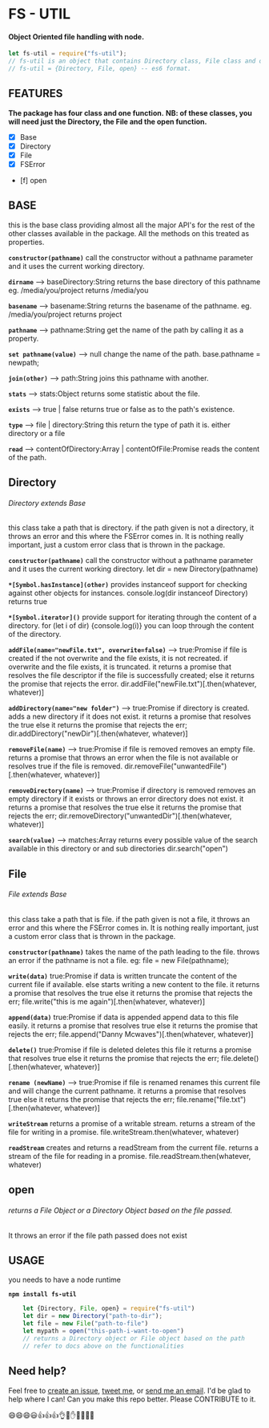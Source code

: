 # FS - UTIL
#### Object Oriented file handling with node.

```javascript
let fs-util = require("fs-util");
// fs-util is an object that contains Directory class, File class and open function.
// fs-util = {Directory, File, open} -- es6 format.
```

## FEATURES
**The package has four class and one function.**
**NB: of these classes, you will need just the Directory, the File and the open function.**
- [x] Base
- [x] Directory
- [x] File
- [x] FSError
- [f] open

## BASE
this is the base class providing almost all the major API's for the rest of the other
classes available in the package. All the methods on this treated as properties.

**`constructor(pathname)`**
    call the constructor without a pathname parameter and it uses the current working directory.

**`dirname`** --> baseDirectory:String
    returns the base directory of this pathname
    eg. /media/you/project returns /media/you

**`basename`** --> basename:String
    returns the basename of the pathname.
    eg. /media/you/project returns project

**`pathname`** --> pathname:String
    get the name of the path by calling it as a property.

**`set pathname(value)`** --> null
    change the name of the path.
    base.pathname = newpath;

**`join(other)`** --> path:String
    joins this pathname with another.

**`stats`** --> stats:Object
    returns some statistic about the file.

**`exists`** --> true | false
    returns true or false as to the path's existence.

**`type`** --> file | directory:String
    this return the type of path it is. either directory or a file

**`read`** --> contentOfDirectory:Array | contentOfFile:Promise
    reads the content of the path.


## Directory
###### Directory extends Base
this class take a path that is directory.
if the path given is not a directory, it throws an error and this where the FSError comes in.
It is nothing really important, just a custom error class that is thrown in the package.

**`constructor(pathname)`**
    call the constructor without a pathname parameter and it uses the current working directory.
    let dir = new Directory(pathname)

**`*[Symbol.hasInstance](other)`**
    provides instanceof support for checking against other objects for instances.
    console.log(dir  instanceof  Directory) returns true

**`*[Symbol.iterator]()`**
    provide support for iterating through the content of a directory.
    for (let i of dir) {console.log(i)} you can loop through the content of the directory.

**`addFile(name="newFile.txt", overwrite=false)`** --> true:Promise if file is created
    if the not overwrite and the file exists, it is not recreated.
    if overwrite and the file exists, it is truncated.
    it returns a promise that resolves the file descriptor if the file is successfully created;
    else it returns the promise that rejects the error.
    dir.addFile("newFile.txt")[.then(whatever, whatever)]

**`addDirectory(name="new folder")`** --> true:Promise if directory is created.
    adds a new directory if it does not exist.
    it returns a promise that resolves the true else
    it returns the promise that rejects the err;
    dir.addDirectory("newDir")[.then(whatever, whatever)]

**`removeFile(name)`** --> true:Promise if file is removed
    removes an empty file.
    returns a promise that throws an error when the file is not available
    or resolves true if the file is removed.
    dir.removeFile("unwantedFile")[.then(whatever, whatever)]

**`removeDirectory(name)`** --> true:Promise if directory is removed
    removes an empty directory if it exists or throws an error directory does not exist.
    it returns a promise that resolves the true else
    it returns the promise that rejects the err;
    dir.removeDirectory("unwantedDir")[.then(whatever, whatever)]

**`search(value)`** --> matches:Array
    returns every possible value of the search available in this directory or and sub directories
    dir.search("open")


## File
###### File extends Base
this class take a path that is file.
if the path given is not a file, it throws an error and this where the FSError comes in.
It is nothing really important, just a custom error class that is thrown in the package.

**`constructor(pathname)`**
    takes the name of the path leading to the file.
    throws an error if the pathname is not a file.
    eg: file = new File(pathname);

**`write(data)`** true:Promise if data is written
    truncate the content of the current file if available.
    else starts writing a new content to the file.
    it returns a promise that resolves the true else
    it returns the promise that rejects the err;
    file.write("this is me again")[.then(whatever, whatever)]

**`append(data)`** true:Promise if data is appended
    append data to this file easily.
    it returns a promise that resolves true else
    it returns the promise that rejects the err;
    file.append("Danny Mcwaves")[.then(whatever, whatever)]

**`delete()`** true:Promise if file is deleted
    deletes this file
    it returns a promise that resolves true else
    it returns the promise that rejects the err;
    file.delete()[.then(whatever, whatever)]

**`rename (newName)`** --> true:Promise if file is renamed
    renames this current file and will change the current pathname.
    it returns a promise that resolves true else
    it returns the promise that rejects the err;
    file.rename("file.txt")[.then(whatever, whatever)]

**`writeStream`**
    returns a promise of a writable stream.
    returns a stream of the file for writing in a promise.
    file.writeStream.then(whatever, whatever)

**`readStream`**
    creates and returns a readStream from the current file.
    returns a stream of the file for reading in a promise.
    file.readStream.then(whatever, whatever)


## open
###### returns a File Object or a Directory Object based on the file passed.
It throws an error if the file path passed does not exist


## USAGE
you needs to have a node runtime

**`npm install fs-util`**

```javascript
    let {Directory, File, open} = require("fs-util")
    let dir = new Directory("path-to-dir");
    let file = new File("path-to-file")
    let mypath = open("this-path-i-want-to-open")
    // returns a Directory object or File object based on the path
    // refer to docs above on the functionalities
```


## Need help?
Feel free to [create an issue](http://github.com/DannyMcwaves/fs-util/issues), [tweet me](http://twitter.com/DannyMcwaves), or [send me an email](mailto:johnschneider.remote@gmail.com). I'd be glad to help where I can! Can you make this repo better. Please CONTRIBUTE to it.

:smile::smile::smile::smiley::+1::+1::+1::ok_hand::metal::hand::raised_hands::muscle::clap::wave:
